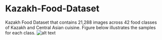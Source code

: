# Kazakh-Food-Dataset
Kazakh Food Dataset that contains 21,288 images across 42 food classes of Kazakh and Central Asian cuisine. 
Figure below illustrates the samples for each class. 
![alt text](https://github.com/IS2AI/Kazakh-Food-Dataset/blob/main/figures/samples.png)
